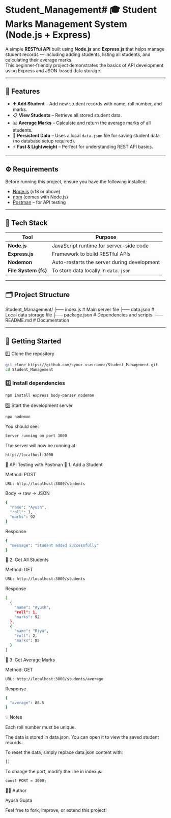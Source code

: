 # Student_Management# 🎓 Student Marks Management System (Node.js + Express)

A simple **RESTful API** built using **Node.js** and **Express.js** that helps manage student records — including adding students, listing all students, and calculating their average marks.  
This beginner-friendly project demonstrates the basics of API development using Express and JSON-based data storage.

---

## 🧩 Features

- ➕ **Add Student** – Add new student records with name, roll number, and marks.  
- 📋 **View Students** – Retrieve all stored student data.  
- 📊 **Average Marks** – Calculate and return the average marks of all students.  
- 💾 **Persistent Data** – Uses a local `data.json` file for saving student data (no database setup required).  
- ⚡ **Fast & Lightweight** – Perfect for understanding REST API basics.

---

## ⚙️ Requirements

Before running this project, ensure you have the following installed:

- [Node.js](https://nodejs.org/) (v18 or above)
- [npm](https://www.npmjs.com/) (comes with Node.js)
- [Postman](https://www.postman.com/) – for API testing

---

## 🧰 Tech Stack

| Tool | Purpose |
|------|----------|
| **Node.js** | JavaScript runtime for server-side code |
| **Express.js** | Framework to build RESTful APIs |
| **Nodemon** | Auto-restarts the server during development |
| **File System (fs)** | To store data locally in `data.json` |

---

## 🗂️ Project Structure

Student_Management/
├── index.js # Main server file
├── data.json # Local data storage file
├── package.json # Dependencies and scripts
└── README.md # Documentation


---

## 🚀 Getting Started

1️⃣ Clone the repository
```bash
git clone https://github.com/<your-username>/Student_Management.git
cd Student_Management
```

### 2️⃣ Install dependencies
```bash
npm install express body-parser nodemon
```

3️⃣ Start the development server
```bash
npx nodemon
```

You should see:
```bash
Server running on port 3000
```


The server will now be running at:
```bash
http://localhost:3000
```

🧪 API Testing with Postman
🔹 1. Add a Student

Method: POST
```bash
URL: http://localhost:3000/students
```
Body → raw → JSON
```bash
{
  "name": "Ayush",
  "roll": 1,
  "marks": 92
}
```

Response
```bash
{
  "message": "Student added successfully"
}
```
🔹 2. Get All Students

Method: GET
```bash
URL: http://localhost:3000/students
```
Response
```bash
[
  {
    "name": "Ayush",
    "roll": 1,
    "marks": 92
  },
  {
    "name": "Riya",
    "roll": 2,
    "marks": 85
  }
]
```

🔹 3. Get Average Marks

Method: GET
```bash
URL: http://localhost:3000/students/average
```
Response
```bash
{
  "average": 88.5
}
```

💡 Notes

Each roll number must be unique.

The data is stored in data.json.
You can open it to view the saved student records.

To reset the data, simply replace data.json content with:
```bash
[]
```

To change the port, modify the line in index.js:
```bash
const PORT = 3000;
```

🧑‍💻 Author

Ayush Gupta


Feel free to fork, improve, or extend this project!
